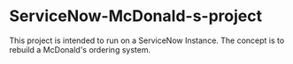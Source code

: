 # ServiceNow-McDonald-s-project
This project is intended to run on a ServiceNow Instance.
The concept is to rebuild a McDonald's ordering system.
